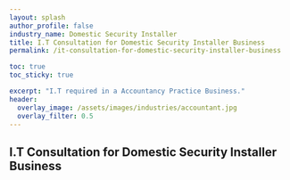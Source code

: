 ```yaml
---
layout: splash 
author_profile: false 
industry_name: Domestic Security Installer
title: I.T Consultation for Domestic Security Installer Business
permalink: /it-consultation-for-domestic-security-installer-business

toc: true
toc_sticky: true

excerpt: "I.T required in a Accountancy Practice Business."
header:
  overlay_image: /assets/images/industries/accountant.jpg
  overlay_filter: 0.5 
---
```


## I.T Consultation for Domestic Security Installer Business